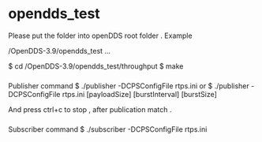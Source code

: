 # opendds_test

Please put the folder into openDDS root folder .
Example 

/OpenDDS-3.9/opendds_test ...

$ cd /OpenDDS-3.9/opendds_test/throughput
$ make

###
Publisher command
$ ./publisher -DCPSConfigFile rtps.ini 
or
$ ./publisher -DCPSConfigFile rtps.ini [payloadSize] [burstInterval] [burstSize]

And press ctrl+c to stop , after publication match .

###
Subscriber command
$ ./subscriber -DCPSConfigFile rtps.ini
